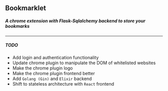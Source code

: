 ## Bookmarklet

##### A chrome extension with Flask-Sqlalchemy backend to store your bookmarks
-----
##### TODO
- Add login and authentication functionality
- Update chrome plugin to manipulate the DOM of whitelisted websites
- Make the chrome plugin logo
- Make the chrome plugin frontend better
- Add `Golang (Gin)` and `Elixir` backend
- Shift to stateless architecture with `React` frontend